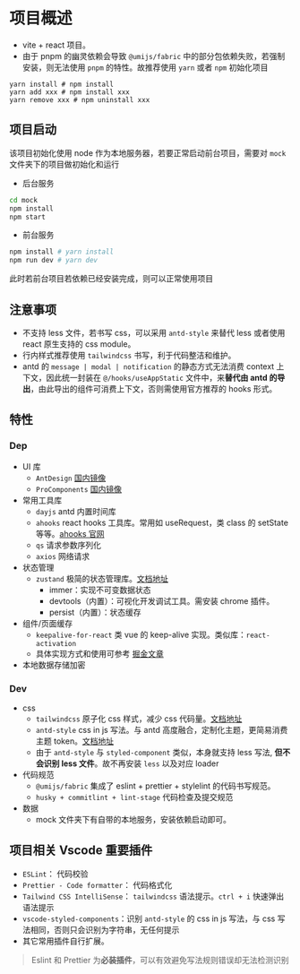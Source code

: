 # 项目概述

- vite + react 项目。
- 由于 pnpm 的幽灵依赖会导致 `@umijs/fabric` 中的部分包依赖失败，若强制安装，则无法使用 `pnpm` 的特性。故推荐使用 `yarn` 或者 `npm` 初始化项目

```shell
yarn install # npm install
yarn add xxx # npm install xxx
yarn remove xxx # npm uninstall xxx
```

## 项目启动

该项目初始化使用 node 作为本地服务器，若要正常启动前台项目，需要对 `mock` 文件夹下的项目做初始化和运行

- 后台服务

```bash
cd mock
npm install
npm start
```

- 前台服务

```bash
npm install # yarn install
npm run dev # yarn dev
```

此时若前台项目若依赖已经安装完成，则可以正常使用项目

## 注意事项

- 不支持 less 文件，若书写 css，可以采用 `antd-style` 来替代 less 或者使用 react 原生支持的 css module。
- 行内样式推荐使用 `tailwindcss` 书写，利于代码整洁和维护。
- antd 的 `message | modal | notification` 的静态方式无法消费 context 上下文，因此统一封装在 `@/hooks/useAppStatic` 文件中，来**替代由 antd 的导出**，由此导出的组件可消费上下文，否则需使用官方推荐的 hooks 形式。

## 特性

### Dep

- UI 库
  - `AntDesign` [国内镜像](https://ant-design.antgroup.com/)
  - `ProComponents` [国内镜像](components.antdigital.dev)
- 常用工具库
  - `dayjs` antd 内置时间库
  - `ahooks` react hooks 工具库。常用如 useRequest，类 class 的 setState 等等。[ahooks 官网](https://ahooks.js.org/zh-CN)
  - `qs` 请求参数序列化
  - `axios` 网络请求
- 状态管理
  - `zustand` 极简的状态管理库。[文档地址](https://docs.pmnd.rs/zustand/getting-started/introduction)
    - immer：实现不可变数据状态
    - devtools（内置）：可视化开发调试工具。需安装 chrome 插件。
    - persist（内置）：状态缓存
- 组件/页面缓存
  - `keepalive-for-react` 类 vue 的 keep-alive 实现。类似库：`react-activation`
  - 具体实现方式和使用可参考 [掘金文章](https://juejin.cn/post/7273434821807636515)
- 本地数据存储加密

### Dev

- css
  - `tailwindcss` 原子化 css 样式，减少 css 代码量。[文档地址](https://tailwindcss.com/)
  - `antd-style` css in js 写法。与 antd 高度融合，定制化主题，更简易消费主题 token。[文档地址](https://ant-design.github.io/antd-style/)
  - 由于 `antd-style` 与 `styled-component` 类似，本身就支持 less 写法, **但不会识别 less 文件**。故不再安装 `less` 以及对应 loader
- 代码规范
  - `@umijs/fabric` 集成了 eslint + prettier + stylelint 的代码书写规范。
  - `husky + commitlint + lint-stage` 代码检查及提交规范
- 数据
  - mock 文件夹下有自带的本地服务，安装依赖启动即可。

## 项目相关 Vscode 重要插件

- `ESLint`： 代码校验
- `Prettier - Code formatter`： 代码格式化
- `Tailwind CSS IntelliSense`： `tailwindcss` 语法提示。`ctrl + i` 快速弹出语法提示
- `vscode-styled-components`：识别 `antd-style` 的 css in js 写法，与 css 写法相同，否则只会识别为字符串，无任何提示
- 其它常用插件自行扩展。

> Eslint 和 Prettier 为**必装插件**，可以有效避免写法规则错误却无法检测识别
